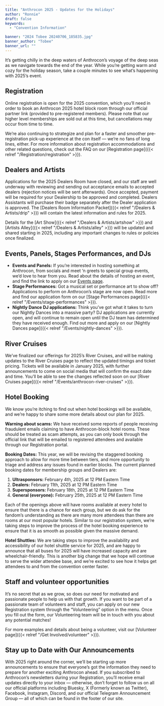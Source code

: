 ```yaml
---
title: "Anthrocon 2025 - Updates for the Holidays"
author: "Ronnie"
draft: false
keywords:
  - "Convention Information"

banner: "2024 Tobee 20240706_185835.jpg"
banner_author: "Tobee"
banner_url: ""
---
```


It’s getting chilly in the deep waters of Anthrocon’s voyage of the deep seas as we navigate towards the end of the year. While you’re getting warm and cozy for the holiday season, take a couple minutes to see what’s happening with 2025’s event.

## Registration

Online registration is open for the 2025 convention, which you’ll need in order to book an Anthrocon 2025 hotel block room through our official partner link (provided to pre-registered members). Please note that our higher level memberships are sold out at this time, but cancellations may occur from time to time.

We’re also continuing to strategize and plan for a faster and smoother pre-registration pick-up experience at the con itself — we’re no fans of long lines, either. For more information about registration accommodations and other related questions, check out the FAQ on our [Registration page]({{< relref "/Registration/registration" >}}).

## Dealers and Artists

Applications for the 2025 Dealers Room have closed, and our staff are well underway with reviewing and sending out acceptance emails to accepted dealers (rejection notices will be sent afterwards). Once accepted, payment will be required for your Dealership to be approved and completed. Dealers Assistants will purchase their badge separately after the Dealer application is approved. The [Dealers Room Information Packet]({{< relref "/Dealers & Artists/drip" >}}) will contain the latest information and rules for 2025.

Details for the [Art Show]({{< relref "/Dealers & Artists/artshow" >}}) and [Artists Alley]({{< relref "/Dealers & Artists/alley" >}}) will be updated and shared starting in 2025, including any important changes to rules or policies once finalized.

## Events, Panels, Stages Performances, and DJs

- **Events and Panels:** If you’re interested in hosting something at Anthrocon, from socials and meet ‘n greets to special group events, we’d love to hear from you. Read about the details of hosting an event, and find the link to apply on our [Events page](https://www.anthrocon.org/events-panels/#apply-to-host-an-event).
- **Stage Performances:** Got a musical set or performance art to show off? Applications to perform on Anthrocon’s stage are now open. Read more and find our application form on our [Stage Performances page]({{< relref "/Events/stage-performances" >}}).
- **Nightly Dance DJ applications:** Think you’ve got what it takes to turn our Nightly Dances into a massive party? DJ applications are currently open, and will continue to remain open until the DJ team has determined they have received enough. Find out more and apply on our [Nightly Dances page]({{< relref "/Events/nightly-dances" >}}).

## River Cruises

We’ve finalized our offerings for 2025’s River Cruises, and will be making updates to the River Cruises page to reflect the updated timings and ticket pricing. Tickets will be available in January 2025, with further announcements to come on social media that will confirm the exact date and time. You’ll be able to see the changes reflected soon on our [River Cruises page]({{< relref "/Events/anthrocon-river-cruises" >}}).

## Hotel Booking

We know you’re itching to find out when hotel bookings will be available, and we’re happy to share some more details about our plan for 2025.

**Warning about scams:** We have received some reports of people receiving fraudulent emails claiming to have Anthrocon-block hotel rooms. These should be treated as scam attempts, as you can only book through the official link that will be emailed to registered attendees and available through our Registration portal.

**Booking Dates:** This year, we will be revising the staggered booking approach to allow for more time between tiers, and more opportunity to triage and address any issues found in earlier blocks. The current planned booking dates for membership groups and Dealers are:

1. **Ultrasponsors:** February 4th, 2025 at 12 PM Eastern Time
2. **Dealers:** February 11th, 2025 at 12 PM Eastern Time
3. **Supersponsors:** February 18th, 2025 at 12 PM Eastern Time
4. **General (everyone):** February 25th, 2025 at 12 PM Eastern Time

Each of the openings above will have rooms available at every hotel to ensure that there is a chance for each group, but we do ask for the fandom’s understanding as there are many more attendees than there are rooms at our most popular hotels. Similar to our registration system, we’re taking steps to improve the process of the hotel booking experience to ensure that it is as smooth as possible given the massive demand.

**Hotel Shuttles:** We are taking steps to improve the availability and accessibility of our hotel shuttle service for 2025, and are happy to announce that all buses for 2025 will have increased capacity and are wheelchair-friendly. This is another big change that we hope will continue to serve the wider attendee base, and we’re excited to see how it helps get attendees to and from the convention center faster.

## Staff and volunteer opportunities

It’s no secret that as we grow, so does our need for motivated and passionate people to help us with that growth. If you want to be part of a passionate team of volunteers and staff, you can apply on our new Registration system through the “Volunteering” option in the menu. Once you fill out the form, our Volunteering team will be in touch with you about any potential matches!

For more examples and details about being a volunteer, visit our [Volunteer page]({{< relref "/Get Involved/volunteer" >}}).

## Stay up to Date with Our Announcements

With 2025 right around the corner, we’ll be starting up more announcements to ensure that everyone’s got the information they need to prepare for another exciting Anthrocon ahead. If you subscribed to Anthrocon’s newsletters during your Registration, you’ll receive email updates directly to your inbox — otherwise, don’t forget to follow us on all our official platforms including Bluesky, X (Formerly known as Twitter), Facebook, Instagram, Discord, and our official Telegram Announcement Group — all of which can be found in the footer of our site.
